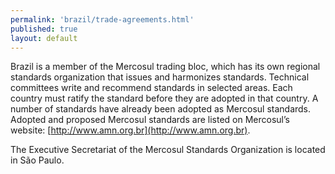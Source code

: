 ```yaml
--- 
permalink: 'brazil/trade-agreements.html' 
published: true 
layout: default
---
```

Brazil is a member of the Mercosul trading bloc, which has its own regional standards organization that issues and harmonizes standards. Technical committees write and recommend standards in selected areas. Each country must ratify the standard before they are adopted in that country. A number of standards have already been adopted as Mercosul standards. Adopted and proposed Mercosul standards are listed on Mercosul’s website: [http://www.amn.org.br](http://www.amn.org.br).

The Executive Secretariat of the Mercosul Standards Organization is located in São Paulo. 
